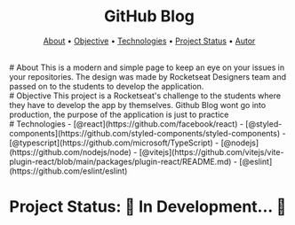 <h1 align="center">GitHub Blog</h1>
<p align="center">
 <a href="#about">About</a> • 
 <a href="#objective">Objective</a> •
 <a href="#technologies">Technologies</a> • 
 <a href="#project status">Project Status</a> • 
 <a href="#autor">Autor</a>
</p>

<br />
# About
This is a modern and simple page to keep an eye on your issues in your repositories.
The design was made by Rocketseat Designers team and passed on to the students to develop the application.

<br />
# Objective
This project is a Rocketseat's challenge to the students where they have to develop the app by themselves.
Github Blog wont go into production, the purpose of the application is just to practice

<br />
# Technologies
- [@react](https://github.com/facebook/react)
- [@styled-components](https://github.com/styled-components/styled-components)
- [@typescript](https://github.com/microsoft/TypeScript)
- [@nodejs](https://github.com/nodejs/node)
- [@vitejs](https://github.com/vitejs/vite-plugin-react/blob/main/packages/plugin-react/README.md)
- [@eslint](https://github.com/eslint/eslint)


# Project Status: 🚧  In Development...  🚧
